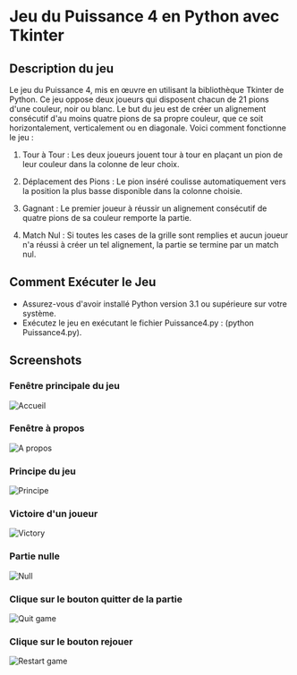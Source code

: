 # Jeu du Puissance 4 en Python avec Tkinter

## Description du jeu

Le jeu du Puissance 4, mis en œuvre en utilisant la bibliothèque Tkinter de Python. Ce jeu oppose deux joueurs qui disposent chacun de 21 pions d'une couleur, noir ou blanc. Le but du jeu est de créer un alignement consécutif d'au moins quatre pions de sa propre couleur, que ce soit horizontalement, verticalement ou en diagonale. Voici comment fonctionne le jeu :

1. Tour à Tour : Les deux joueurs jouent tour à tour en plaçant un pion de leur couleur dans la colonne de leur choix.

2. Déplacement des Pions : Le pion inséré coulisse automatiquement vers la position la plus basse disponible dans la colonne choisie.

3. Gagnant : Le premier joueur à réussir un alignement consécutif de quatre pions de sa couleur remporte la partie.

4. Match Nul : Si toutes les cases de la grille sont remplies et aucun joueur n'a réussi à créer un tel alignement, la partie se termine par un match nul.

## Comment Exécuter le Jeu

- Assurez-vous d'avoir installé Python version 3.1 ou supérieure sur votre système.
- Exécutez le jeu en exécutant le fichier Puissance4.py : (python Puissance4.py).

## Screenshots
### Fenêtre principale du jeu
![Accueil](https://github.com/manarhedhli/JeuPuissance4/blob/master/screenshots/1.home.png)


### Fenêtre à propos
![A propos](https://github.com/manarhedhli/JeuPuissance4/blob/master/screenshots/2.about.png)

### Principe du jeu
![Principe](https://github.com/manarhedhli/JeuPuissance4/blob/master/screenshots/3.principle.png)

### Victoire d'un joueur
![Victory](https://github.com/manarhedhli/JeuPuissance4/blob/master/screenshots/4.victory.png)

### Partie nulle
![Null](https://github.com/manarhedhli/JeuPuissance4/blob/master/screenshots/5.null.png)

### Clique sur le bouton quitter de la partie
![Quit game](https://github.com/manarhedhli/JeuPuissance4/blob/master/screenshots/6.quit_game.png)

### Clique sur le bouton rejouer
![Restart game](https://github.com/manarhedhli/JeuPuissance4/blob/master/screenshots/7.restart_game.png)
